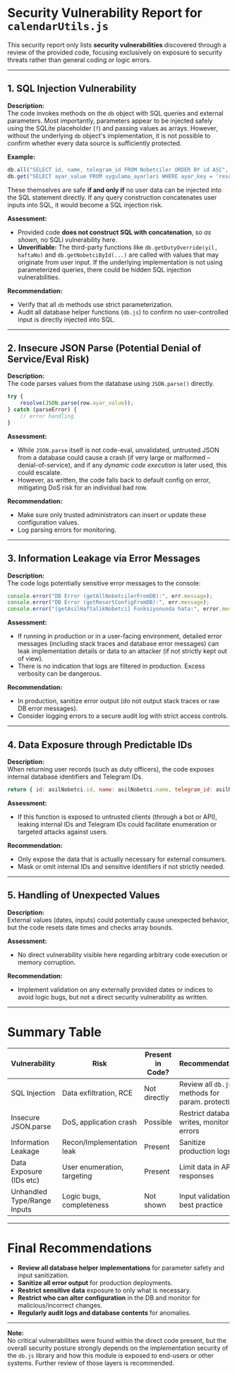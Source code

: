 # Security Vulnerability Report for `calendarUtils.js`

This security report only lists **security vulnerabilities** discovered through a review of the provided code, focusing exclusively on exposure to security threats rather than general coding or logic errors.

---

## 1. SQL Injection Vulnerability

**Description:**  
The code invokes methods on the `db` object with SQL queries and external parameters. Most importantly, parameters appear to be injected safely using the SQLite placeholder (`?`) and passing values as arrays. However, without the underlying `db` object's implementation, it is not possible to confirm whether every data source is sufficiently protected.

**Example:**
```js
db.all("SELECT id, name, telegram_id FROM Nobetciler ORDER BY id ASC", [], ... );
db.get("SELECT ayar_value FROM uygulama_ayarlari WHERE ayar_key = 'resort_config'", [], ... );
```
These themselves are safe **if and only if** no user data can be injected into the SQL statement directly. If any query construction concatenates user inputs into SQL, it would become a SQL injection risk.

**Assessment:**  
- Provided code **does not construct SQL with concatenation**, so *as shown*, no SQLi vulnerability here.
- **Unverifiable:** The third-party functions like `db.getDutyOverride(yil, haftaNo)` and `db.getNobetciById(...)` are called with values that may originate from user input. If the underlying implementation is not using parameterized queries, there could be hidden SQL injection vulnerabilities.

**Recommendation:**  
- Verify that all `db` methods use strict parameterization.
- Audit all database helper functions (`db.js`) to confirm no user-controlled input is directly injected into SQL.

---

## 2. Insecure JSON Parse (Potential Denial of Service/Eval Risk)

**Description:**  
The code parses values from the database using `JSON.parse()` directly.

```js
try {
    resolve(JSON.parse(row.ayar_value));
} catch (parseError) {
    // error handling
}
```
**Assessment:**  
- While `JSON.parse` itself is not code-eval, unvalidated, untrusted JSON from a database could cause a crash (if very large or malformed – denial-of-service), and if any *dynamic code execution* is later used, this could escalate.
- However, as written, the code falls back to default config on error, mitigating DoS risk for an individual bad row.

**Recommendation:**  
- Make sure only trusted administrators can insert or update these configuration values.
- Log parsing errors for monitoring.

---

## 3. Information Leakage via Error Messages

**Description:**  
The code logs potentially sensitive error messages to the console:

```js
console.error("DB Error (getAllNobetcilerFromDB):", err.message);
console.error("DB Error (getResortConfigFromDB):", err.message);
console.error("[getAsilHaftalikNobetci] Fonksiyonunda hata:", error.message, error.stack);
```

**Assessment:**
- If running in production or in a user-facing environment, detailed error messages (including stack traces and database error messages) can leak implementation details or data to an attacker (if not strictly kept out of view).
- There is no indication that logs are filtered in production. Excess verbosity can be dangerous.

**Recommendation:**
- In production, sanitize error output (do not output stack traces or raw DB error messages).
- Consider logging errors to a secure audit log with strict access controls.

---

## 4. Data Exposure through Predictable IDs

**Description:**  
When returning user records (such as duty officers), the code exposes internal database identifiers and Telegram IDs.

```js
return { id: asilNobetci.id, name: asilNobetci.name, telegram_id: asilNobetci.telegram_id };
```

**Assessment:**
- If this function is exposed to untrusted clients (through a bot or API), leaking internal IDs and Telegram IDs could facilitate enumeration or targeted attacks against users.

**Recommendation:**
- Only expose the data that is actually necessary for external consumers.
- Mask or omit internal IDs and sensitive identifiers if not strictly needed.

---

## 5. Handling of Unexpected Values

**Description:**  
External values (dates, inputs) could potentially cause unexpected behavior, but the code resets date times and checks array bounds.

**Assessment:**  
- No direct vulnerability visible here regarding arbitrary code execution or memory corruption.

**Recommendation:**  
- Implement validation on any externally provided dates or indices to avoid logic bugs, but not a direct security vulnerability as written.

---

# Summary Table

| Vulnerability                | Risk                         | Present in Code? | Recommendation                                     |
|------------------------------|------------------------------|------------------|----------------------------------------------------|
| SQL Injection                | Data exfiltration, RCE       | Not directly     | Review all `db.js` methods for param. protection   |
| Insecure JSON.parse          | DoS, application crash       | Possible         | Restrict database writes, monitor errors           |
| Information Leakage          | Recon/Implementation leak    | Present          | Sanitize production logs                           |
| Data Exposure (IDs etc)      | User enumeration, targeting  | Present          | Limit data in API responses                        |
| Unhandled Type/Range Inputs  | Logic bugs, completeness     | Not shown        | Input validation best practice                     |

---

# Final Recommendations

- **Review all database helper implementations** for parameter safety and input sanitization.
- **Sanitize all error output** for production deployments.
- **Restrict sensitive data** exposure to only what is necessary.
- **Restrict who can alter configuration** in the DB and monitor for malicious/incorrect changes.
- **Regularly audit logs and database contents** for anomalies.

---

**Note:**  
No critical vulnerabilities were found within the direct code present, but the overall security posture strongly depends on the implementation security of the `db.js` library and how this module is exposed to end-users or other systems. Further review of those layers is recommended.